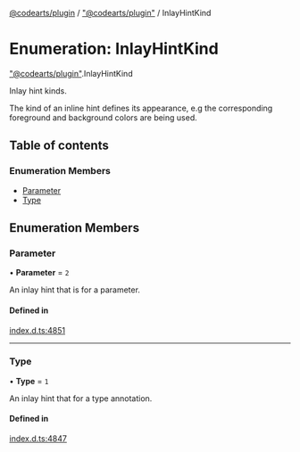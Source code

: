 [@codearts/plugin](../README.md) / ["@codearts/plugin"](../modules/_codearts_plugin_.md) / InlayHintKind

# Enumeration: InlayHintKind

["@codearts/plugin"](../modules/_codearts_plugin_.md).InlayHintKind

Inlay hint kinds.

The kind of an inline hint defines its appearance, e.g the corresponding foreground and background colors are being
used.

## Table of contents

### Enumeration Members

- [Parameter](codearts_plugin_.InlayHintKind.md#parameter)
- [Type](codearts_plugin_.InlayHintKind.md#type)

## Enumeration Members

### Parameter

• **Parameter** = ``2``

An inlay hint that is for a parameter.

#### Defined in

[index.d.ts:4851](https://github.com/huaweicloud/cloudide-plugin-api/blob/a055dd0/index.d.ts#L4851)

___

### Type

• **Type** = ``1``

An inlay hint that for a type annotation.

#### Defined in

[index.d.ts:4847](https://github.com/huaweicloud/cloudide-plugin-api/blob/a055dd0/index.d.ts#L4847)
